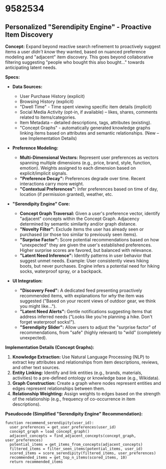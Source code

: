# 9582534

## Personalized "Serendipity Engine" - Proactive Item Discovery

**Concept:** Expand beyond reactive search refinement to proactively suggest items a user *didn't know* they wanted, based on nuanced preference modeling and "adjacent" item discovery. This goes beyond collaborative filtering suggesting "people who bought this also bought..." towards anticipating latent needs.

**Specs:**

*   **Data Sources:**
    *   User Purchase History (explicit)
    *   Browsing History (explicit)
    *   "Dwell Time" - Time spent viewing specific item details (implicit)
    *   Social Media Activity (opt-in, if available) – likes, shares, comments related to items/categories.
    *   Item Metadata – detailed descriptions, tags, attributes (existing).
    *   "Concept Graphs" - automatically generated knowledge graphs linking items based on attributes and semantic relationships. (New – see Implementation Details)

*   **Preference Modeling:**
    *   **Multi-Dimensional Vectors:** Represent user preferences as vectors spanning multiple dimensions (e.g., price, brand, style, function, emotion).  Weights assigned to each dimension based on explicit/implicit signals.
    *   **"Preference Decay":** Preferences degrade over time. Recent interactions carry more weight.
    *   **"Contextual Preferences":**  Infer preferences based on time of day, location (if permission granted), weather, etc.

*   **"Serendipity Engine" Core:**
    *   **Concept Graph Traversal:** Given a user's preference vector, identify "adjacent" concepts within the Concept Graph.  Adjacency determined by semantic similarity and/or graph distance.
    *   **"Novelty Filter":**  Exclude items the user has already seen or purchased (or those too similar to previously seen items).
    *   **"Surprise Factor":**  Score potential recommendations based on how "unexpected" they are given the user's established preferences. Higher surprise scores are favored, but balanced with relevance.
    *   **"Latent Need Inference":**  Identify patterns in user behavior that suggest unmet needs. Example: User consistently views hiking boots, but never purchases. Engine infers a potential need for hiking socks, waterproof spray, or a backpack.

*   **UI Integration:**
    *   **"Discovery Feed":** A dedicated feed presenting proactively recommended items, with explanations for *why* the item was suggested ("Based on your recent views of outdoor gear, we think you might like…").
    *   **"Latent Need Alerts":**  Gentle notifications suggesting items that address inferred needs ("Looks like you're planning a hike. Don't forget waterproof socks!").
    *   **"Serendipity Slider":**  Allow users to adjust the "surprise factor" of recommendations, from "safe" (highly relevant) to "wild" (completely unexpected).

**Implementation Details (Concept Graphs):**

1.  **Knowledge Extraction:** Use Natural Language Processing (NLP) to extract key attributes and relationships from item descriptions, reviews, and other text sources.
2.  **Entity Linking:**  Identify and link entities (e.g., brands, materials, activities) to a pre-defined ontology or knowledge base (e.g., Wikidata).
3.  **Graph Construction:** Create a graph where nodes represent entities and edges represent relationships between them.
4.  **Relationship Weighting:** Assign weights to edges based on the strength of the relationship (e.g., frequency of co-occurrence in item descriptions).

**Pseudocode (Simplified "Serendipity Engine" Recommendation):**

```
function recommend_serendipity(user_id):
  user_preferences = get_user_preferences(user_id)
  concept_graph = load_concept_graph()
  adjacent_concepts = find_adjacent_concepts(concept_graph, user_preferences)
  potential_items = get_items_from_concepts(adjacent_concepts)
  filtered_items = filter_seen_items(potential_items, user_id)
  scored_items = score_serendipity(filtered_items, user_preferences)
  recommended_items = get_top_n_items(scored_items, 10)
  return recommended_items
```